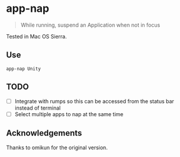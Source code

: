 # app-nap

> While running, suspend an Application when not in focus

Tested in Mac OS Sierra.

## Use

```
app-nap Unity
```

## TODO

- [ ] Integrate with rumps so this can be accessed from the status bar instead of terminal
- [ ] Select multiple apps to nap at the same time

## Acknowledgements

Thanks to omikun for the original version.
